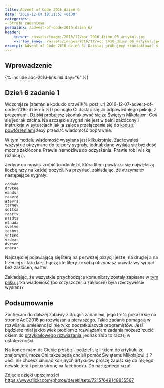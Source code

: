```yaml
---
title: Advent of Code 2016 dzień 6
date: '2016-12-08 18:11:52 +0100'
categories:
- Strefa zadaniowa
permalink: /advent-of-code-2016-dzien-6/
header:
    teaser: /assets/images/2016/12/aoc_2016_dzien_06_artykul.jpg
    overlay_image: /assets/images/2016/12/aoc_2016_dzien_06_artykul.jpg
excerpt: Advent of Code 2016 dzień 6. Dzisiaj próbujemy skontaktować się ze Świętym Mikołajem. Kod z powtórzeniami może pomóc odszyfrować zakłóconą transmisję.
---
```


## Wprowadzenie

{% include aoc-2016-link.md day="6" %}

## Dzień 6 zadanie 1

Wczorajsze [złamanie kodu do drzwi]({% post_url 2016-12-07-advent-of-code-2016-dzien-5 %}) pomogło Ci dostać się do odpowiedniego pokoju z prezentami. Dzisiaj próbujesz skontaktować się ze Świętym Mikołajem. Coś się jednak zacina. Na szczęście sygnał nie jest w pełni zakłócony i instrukcja w sytuacjach jak ta zaleca przełączenie się do [kodu z powtórzeniami](https://en.wikipedia.org/wiki/Repetition_code) żeby przesłać wiadomość poprawnie.

W tym modelu wiadomość wysyłana jest kilkukrotnie. Zachowałeś wszystkie otrzymane do tej pory sygnały, jednak dane wydają się być dość mocno zakłócone. Prawie niemożliwe do odzyskania. Prawie robi wielką różnicę :).

Jedyne co musisz zrobić to odnaleźć, która litera powtarza się największą liczbę razy na każdej pozycji. Na przykład, zakładając, że otrzymałeś następujące sygnały:

    eedadn
    drvtee
    eandsr
    raavrd
    atevrs
    tsrnev
    sdttsa
    rasrtv
    nssdts
    ntnada
    svetve
    tesnvt
    vntsnd
    vrdear
    dvrsen
    enarar

Najczęściej pojawiającą się literą na pierwszej pozycji jest e, na drugiej a na trzeciej s i tak dalej. Łącząc te litery ze sobą otrzymasz prawdziwy sygnał bez zakłóceń, easter.

Zakładając, że wszystkie przychodzące komunikaty zostały zapisane w [tym pliku](https://raw.githubusercontent.com/SamouczekProgramisty/StrefaZadaniowaSamouka/master/05_aoc_2016/src/main/test/resources/day06_input.txt), jaka wiadomość (po oczyszczeniu zakłóceń) była rzeczywiście wysłana?

## Podsumowanie

Zachęcam do dalszej zabawy z drugim zadaniem, jego treść pokaże się na stronie AoC2016 po rozwiązaniu pierwszego. Takie zadania pomagają w rozwijaniu umiejętności nie tylko początkujących programistów. Jeśli będziesz miał jakikolwiek problem z rozwiązaniem zadania możesz rzucić okiem do [przykładowego rozwiązania](https://github.com/SamouczekProgramisty/StrefaZadaniowaSamouka/tree/master/05_aoc_2016/src/main/java/pl/samouczekprogramisty/szs/aoc2016/day06), jednak zrób to raczej w ostateczności.

Na koniec mam do Ciebie prośbę - podziel się linkiem do artykułu ze znajomymi, może Oni także będą chcieli pomóc Świętemu Mikołajowi ;) ? Jeśli nie chcesz ominąć kolejnych artykułów proszę zapisz się do mojego newslettera i polub stronę na facebooku. Do następnego razu!

Zdjęcie dzięki uprzejmości https://www.flickr.com/photos/derekl/sets/72157649148835567
